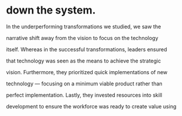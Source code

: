 # down the system.

In the underperforming transformations we studied, we saw the

narrative shift away from the vision to focus on the technology

itself. Whereas in the successful transformations, leaders ensured

that technology was seen as the means to achieve the strategic

vision. Furthermore, they prioritized quick implementations of new

technology — focusing on a minimum viable product rather than

perfect implementation. Lastly, they invested resources into skill

development to ensure the workforce was ready to create value using
